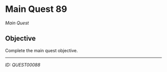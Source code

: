# Main Quest 89

*Main Quest*

## Objective
Complete the main quest objective.

---
*ID: QUEST00088*